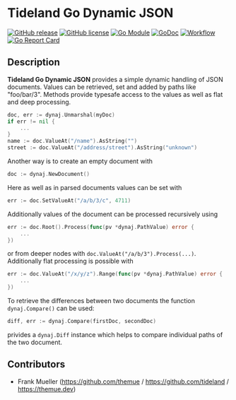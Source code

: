 # Tideland Go Dynamic JSON

[![GitHub release](https://img.shields.io/github/release/tideland/go-dynaj.svg)](https://github.com/tideland/go-dynaj)
[![GitHub license](https://img.shields.io/badge/license-New%20BSD-blue.svg)](https://raw.githubusercontent.com/tideland/go-dynaj/master/LICENSE)
[![Go Module](https://img.shields.io/github/go-mod/go-version/tideland/go-dynaj)](https://github.com/tideland/go-dynaj/blob/master/go.mod)
[![GoDoc](https://godoc.org/tideland.dev/go/dynaj?status.svg)](https://pkg.go.dev/mod/tideland.dev/go/dynaj?tab=packages)
[![Workflow](https://img.shields.io/github/workflow/status/tideland/go-dynaj/Go)](https://github.com/tideland/go-dynaj/actions/)
[![Go Report Card](https://goreportcard.com/badge/github.com/tideland/go-dynaj)](https://goreportcard.com/report/tideland.dev/go/dynaj)

## Description

**Tideland Go Dynamic JSON** provides a simple dynamic handling of JSON 
documents. Values can be retrieved, set and added by paths like "foo/bar/3".
Methods provide typesafe access to the values as well as flat and deep 
processing.

```go
doc, err := dynaj.Unmarshal(myDoc)
if err != nil {
    ...
}
name := doc.ValueAt("/name").AsString("")
street := doc.ValueAt("/address/street").AsString("unknown")
```

Another way is to create an empty document with

```go
doc := dynaj.NewDocument()
```

Here as well as in parsed documents values can be set with

```go
err := doc.SetValueAt("/a/b/3/c", 4711)
```

Additionally values of the document can be processed recursively using

```go
err := doc.Root().Process(func(pv *dynaj.PathValue) error {
    ...
})
```

or from deeper nodes with `doc.ValueAt("/a/b/3").Process(...)`.
Additionally flat processing is possible with

```go
err := doc.ValueAt("/x/y/z").Range(func(pv *dynaj.PathValue) error {
    ...
})
````

To retrieve the differences between two documents the function
`dynaj.Compare()` can be used:

```go
diff, err := dynaj.Compare(firstDoc, secondDoc)
````

privides a `dynaj.Diff` instance which helps to compare individual
paths of the two document.

## Contributors

- Frank Mueller (https://github.com/themue / https://github.com/tideland / https://themue.dev)
